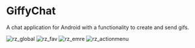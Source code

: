 # GiffyChat
A chat application for Android with a functionality to create and send gifs. 

![rz_global](https://cloud.githubusercontent.com/assets/15630651/23864978/d2e07588-081c-11e7-8188-b7aa5c8dccc0.png) ![rz_fav](https://cloud.githubusercontent.com/assets/15630651/23864977/d2df21b0-081c-11e7-943e-959df44fbdde.png)
![rz_emre](https://cloud.githubusercontent.com/assets/15630651/23864975/d2d414dc-081c-11e7-8a05-f95d464f141d.png) ![rz_actionmenu](https://cloud.githubusercontent.com/assets/15630651/23864976/d2daab62-081c-11e7-9f5c-95ac140d0f21.png)
